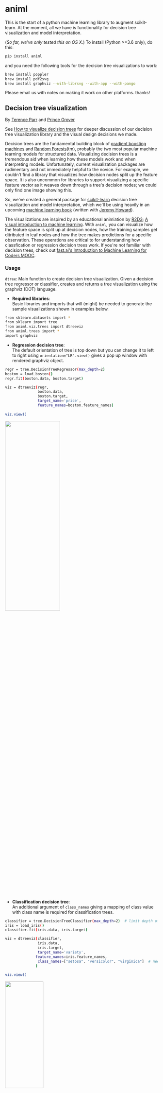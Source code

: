 # animl

This is the start of a python machine learning library to augment scikit-learn. At the moment, all we have is functionality for decision tree visualization and model interpretation.

(*So far, we've only tested this on OS X*.)  To install (Python >=3.6 only), do this:

```bash
pip install animl
```

and you need the following tools for the decision tree visualizations to work:

```bash
brew install poppler
brew install pdf2svg
brew install graphviz --with-librsvg --with-app --with-pango
```

Please email us with notes on making it work on other platforms. thanks!

## Decision tree visualization

By [Terence Parr](http://parrt.cs.usfca.edu) and [Prince Grover](https://www.linkedin.com/in/groverpr)

See [How to visualize decision trees](http://explained.ai/decision-tree-viz/index.html) for deeper discussion of our decision tree visualization library and the visual design decisions we made. 

Decision trees are the fundamental building block of [gradient boosting machines](http://explained.ai/gradient-boosting/index.html) and [Random Forests](https://en.wikipedia.org/wiki/Random_forest)(tm), probably the two most popular machine learning models for structured data.  Visualizing decision trees is a tremendous aid when learning how these models work and when interpreting models.  Unfortunately, current visualization packages are rudimentary and not immediately helpful to the novice. For example, we couldn't find a library that visualizes how decision nodes split up the feature space. It is also uncommon for libraries to support visualizing a specific feature vector as it weaves down through a tree's decision nodes; we could only find one image showing this.

So, we've created a general package for [scikit-learn](https://github.com/scikit-learn/scikit-learn) decision tree visualization and model interpretation, which we'll be using heavily in an upcoming [machine learning book](https://mlbook.explained.ai/) (written with [Jeremy Howard](http://www.fast.ai/about/#jeremy)).

The visualizations are inspired by an educational animiation by [R2D3](http://www.r2d3.us/); [A visual introduction to machine learning](http://www.r2d3.us/visual-intro-to-machine-learning-part-1/). With `animl`, you can visualize how the feature space is split up at decision nodes, how the training samples get ditributed in leaf nodes and how the tree makes predictions for a specific observation. These operations are critical to for  understanding how classfication or regression decision trees work. If you're not familiar with decision trees, check out [fast.ai's Introduction to Machine Learning for Coders MOOC](http://course.fast.ai/ml).



### Usage


`dtree`: Main function to create decision tree visualization. Given a decision tree regressor or classifier, creates and returns a tree visualization using the graphviz (DOT) language.

* **Required libraries**:  
Basic libraries and imports that will (might) be needed to generate the sample visualizations shown in examples below. 
 
```bash
from sklearn.datasets import *
from sklearn import tree
from animl.viz.trees import dtreeviz
from animl.trees import *
import graphviz
```

* **Regression decision tree**:   
The default orientation of tree is top down but you can change it to left to right using `orientation="LR"`. `view()` gives a pop up window with rendered graphviz object. 

```bash
regr = tree.DecisionTreeRegressor(max_depth=2)
boston = load_boston()
regr.fit(boston.data, boston.target)

viz = dtreeviz(regr,
               boston.data,
               boston.target,
               target_name='price',
               feature_names=boston.feature_names)
              
viz.view()              
```
  
<img src=testing/samples/boston-TD-2.svg width=60% height=40%>
  
  
* **Classification decision tree**:  
An additional argument of `class_names` giving a mapping of class value with class name is required for classification trees. 

```bash
classifier = tree.DecisionTreeClassifier(max_depth=2)  # limit depth of tree
iris = load_iris()
classifier.fit(iris.data, iris.target)

viz = dtreeviz(classifier, 
               iris.data, 
               iris.target,
               target_name='variety',
              feature_names=iris.feature_names, 
               class_names=["setosa", "versicolor", "virginica"]  # need class_names for classifier
              )  
              
viz.view() 
```

<img src=testing/samples/iris-TD-2.svg width=50% height=30% align="center">

* **Prediction path**:  
Highlights the decision nodes in which the feature value of single observation passed in argument `X` falls. Gives feature values of the observation and highlights features which are used by tree to traverse path. 
  
```bash
regr = tree.DecisionTreeRegressor(max_depth=2)  # limit depth of tree
diabetes = load_diabetes()
regr.fit(diabetes.data, diabetes.target)
X = diabetes.data[np.random.randint(0, len(diabetes.data)),:]  # random sample from training

viz = dtreeviz(regr,
               diabetes.data, 
               diabetes.target, 
               target_name='value', 
               orientation ='LR',  # left-right orientation
               feature_names=diabetes.feature_names,
               X=X)  # need to give single observation for prediction
              
viz.view()  
```
<img src=testing/samples/diabetes-LR-2-X.svg width=100% height=50%>
  
* **Decision tree without scatterplot or histograms for decision nodes**:  
Simple tree without histograms or scatterplots for decision nodes. 
Use argument `fancy=False`  
  
```bash
classifier = tree.DecisionTreeClassifier(max_depth=4)  # limit depth of tree
cancer = load_breast_cancer()
classifier.fit(cancer.data, cancer.target)

viz = dtreeviz(classifier,
              cancer.data,
              cancer.target,
              target_name='cancer',
              feature_names=cancer.feature_names, 
              class_names=["malignant", "benign"],
              fancy=False )  # fance=False to remove histograms/scatterpots from decision nodes
              
viz.view() 
```

<img src=testing/samples/breast_cancer-TD-4-simple.svg width=80% height=60%>


For more examples and different implementations, please see the jupyter [notebook](notebooks/examples.ipynb) full of examples.

### Implementation guidelines

At least on the mac, make sure to install using:

```bash
brew install poppler
brew install pdf2svg
brew install graphviz --with-librsvg --with-app --with-pango
```

Then use `setup.py` to make sure the library gets installed properly
 
```bash 
python setup.py install -f
```

This will push the `animl` library to your local egg cache. E.g., on Terence's box, it add `/Users/parrt/anaconda3/lib/python3.6/site-packages/animl-0.1-py3.6.egg`.


